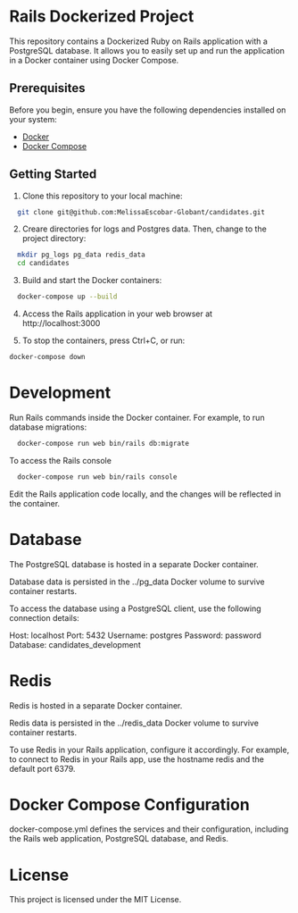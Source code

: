 # Rails Dockerized Project

This repository contains a Dockerized Ruby on Rails application with a PostgreSQL database. It allows you to easily set up and run the application in a Docker container using Docker Compose.

## Prerequisites

Before you begin, ensure you have the following dependencies installed on your system:

- [Docker](https://docs.docker.com/get-docker/)
- [Docker Compose](https://docs.docker.com/compose/install/)

## Getting Started

1. Clone this repository to your local machine:

  ```bash
    git clone git@github.com:MelissaEscobar-Globant/candidates.git
  ```
2. Creare directories for logs and Postgres data. Then, change to the project directory:
  ```bash
    mkdir pg_logs pg_data redis_data
    cd candidates
  ```
3. Build and start the Docker containers:
  ```bash
    docker-compose up --build
  ```

4. Access the Rails application in your web browser at http://localhost:3000

5. To stop the containers, press Ctrl+C, or run:
  ```bash
  docker-compose down
  ```

# Development

Run Rails commands inside the Docker container. For example, to run database migrations:

  ```bash
    docker-compose run web bin/rails db:migrate
  ```
To access the Rails console

  ```bash
    docker-compose run web bin/rails console
  ```
Edit the Rails application code locally, and the changes will be reflected in the container.

# Database
The PostgreSQL database is hosted in a separate Docker container.

Database data is persisted in the ../pg_data Docker volume to survive container restarts.

To access the database using a PostgreSQL client, use the following connection details:

Host: localhost
Port: 5432
Username: postgres
Password: password
Database: candidates_development

# Redis
Redis is hosted in a separate Docker container.

Redis data is persisted in the ../redis_data Docker volume to survive container restarts.

To use Redis in your Rails application, configure it accordingly. For example, to connect to Redis in your Rails app, use the hostname redis and the default port 6379.

# Docker Compose Configuration
docker-compose.yml defines the services and their configuration, including the Rails web application, PostgreSQL database, and Redis.

# License
This project is licensed under the MIT License.
